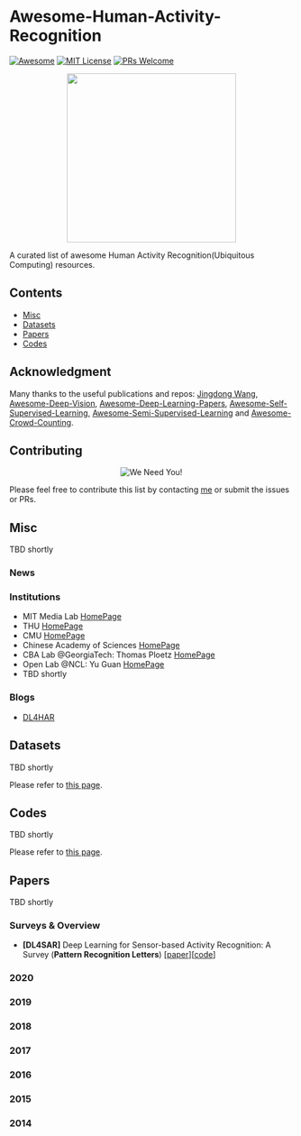 # Awesome-Human-Activity-Recognition

[![Awesome](https://awesome.re/badge.svg)](https://awesome.re) [![MIT License](https://img.shields.io/badge/license-MIT-green.svg)](https://opensource.org/licenses/MIT) [![PRs Welcome](https://img.shields.io/badge/PRs-welcome-brightgreen.svg?style=flat-square)](http://makeapullrequest.com)

<p align="center">
  <img width="300" src="https://i.imgur.com/Ky2jxnj.png" "Awesome!">
</p>

A curated list of awesome Human Activity Recognition(Ubiquitous Computing) resources.

## Contents
* [Misc](#misc)
* [Datasets](#Datasets)
* [Papers](#Papers)
* [Codes](#Codes)

## Acknowledgment

Many thanks to the useful publications and repos: [Jingdong Wang](https://github.com/jindongwang), [Awesome-Deep-Vision](https://github.com/kjw0612/awesome-deep-vision), [Awesome-Deep-Learning-Papers](https://github.com/terryum/awesome-deep-learning-papers), [Awesome-Self-Supervised-Learning](https://github.com/jason718/awesome-self-supervised-learning), [Awesome-Semi-Supervised-Learning](https://github.com/yassouali/awesome-semi-supervised-learning) and [Awesome-Crowd-Counting](https://github.com/gjy3035/Awesome-Crowd-Counting#datasets).

## Contributing
<p align="center">
  <img src="http://cdn1.sportngin.com/attachments/news_article/7269/5172/needyou_small.jpg" alt="We Need You!">
</p>

Please feel free to contribute this list by contacting [me](https://github.com/haoranD) or submit the issues or PRs.

## Misc

TBD shortly

### News

### Institutions

* MIT Media Lab [HomePage](https://www.media.mit.edu)
* THU [HomePage](http://pi.cs.tsinghua.edu.cn/)
* CMU [HomePage](https://www.hcii.cmu.edu/)
* Chinese Academy of Sciences [HomePage](http://www.cas.cn/)
* CBA Lab @GeorgiaTech: Thomas Ploetz [HomePage](http://www.cba.gatech.edu)
* Open Lab @NCL: Yu Guan [HomePage](https://openlab.ncl.ac.uk)
* TBD shortly

### Blogs

* [DL4HAR](https://github.com/jindongwang/Deep-learning-activity-recognition)

## Datasets

TBD shortly

Please refer to [this page](Data/Datasets.md).

## Codes

TBD shortly

Please refer to [this page](Codes/Codes.md).

## Papers

TBD shortly

### Surveys & Overview

- <a name="DL4SAR"></a> **[DL4SAR]** Deep Learning for Sensor-based Activity Recognition: A Survey (**Pattern Recognition Letters**) [[paper](https://arxiv.org/pdf/1707.03502.pdf)][[code](https://github.com/jindongwang)]


### 2020

### 2019

### 2018

### 2017

### 2016

### 2015

### 2014
